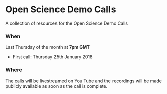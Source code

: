 # Open Science Demo Calls

A collection of resources for the Open Science Demo Calls

### When

Last Thursday of the month at **7pm GMT**

* First call: Thursday 25th January 2018 

### Where

The calls will be livestreamed on You Tube and the recordings will be made publicly available as soon as the call is complete.


